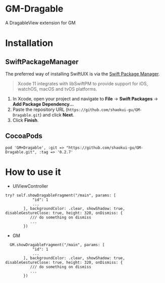 # GM-Dragable

A DragableView extension for GM

# Installation

##  SwiftPackageManager

The preferred way of installing SwiftUIX is via the [Swift Package Manager](https://swift.org/package-manager/).

>Xcode 11 integrates with libSwiftPM to provide support for iOS, watchOS, macOS and tvOS platforms.

1. In Xcode, open your project and navigate to **File** → **Swift Packages** → **Add Package Dependency...**
2. Paste the repository URL (`https://github.com/shaokui-gu/GM-Dragable.git`) and click **Next**.
3. Click **Finish**.

## CocoaPods 

```
pod 'GM+Dragable', :git => "https://github.com/shaokui-gu/GM-Dragable.git", :tag => '0.2.7'
```

# How to use it

* UIViewController

```
try? self.showDragableFragment("/main", params: [
            "id": 1
            ...
        ], backgroundColor: .clear, showShadow: true, disableGestureClose: true, height: 320, onDismiss: {
           /// do something on dismiss
           ...
        })
```

* GM

```
  GM.showDragableFragment("/main", params: [
            "id": 1
            ...
        ], backgroundColor: .clear, showShadow: true, disableGestureClose: true, height: 320, onDismiss: {
           /// do something on dismiss
           ...
        })
```
